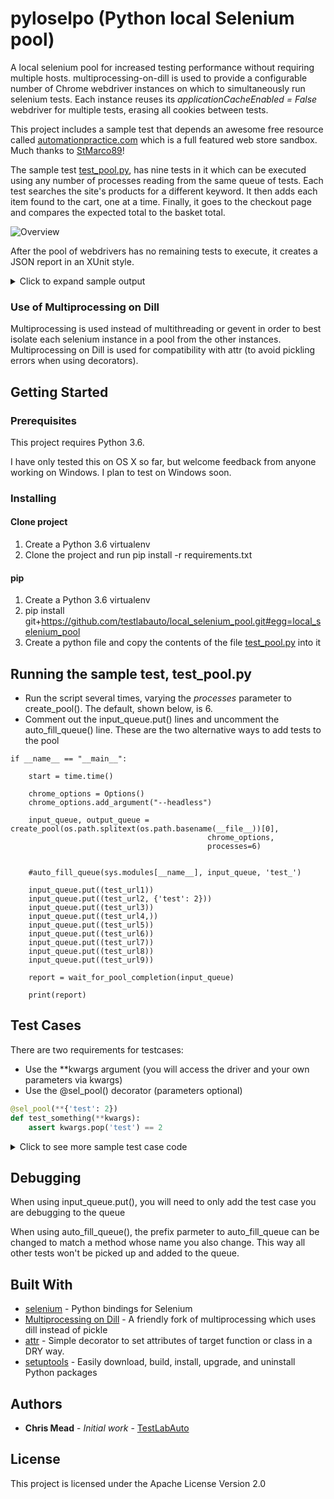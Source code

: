 # pyloselpo (Python local Selenium pool)

A local selenium pool for increased testing performance without requiring multiple hosts.    multiprocessing-on-dill is used to provide a configurable number of Chrome webdriver instances on which to simultaneously run selenium tests.   Each instance reuses its _applicationCacheEnabled = False_ webdriver for multiple tests, erasing all cookies between tests.

This project includes a sample test that depends an awesome free resource called [automationpractice.com](http://automationpractice.com/index.php) which is a full featured web store sandbox.  Much thanks to [StMarco89](https://github.com/StMarco89/automationpractice.com)!  

The sample test [test_pool.py](https://github.com/testlabauto/local_selenium_pool/blob/master/test_pool.py), has nine tests in it which can be executed using any number of processes reading from the same queue of tests.  Each test searches the site's products for a different keyword.  It then adds each item found to the cart, one at a time.  Finally, it goes to the checkout page and compares the expected total to the basket total.


![Overview](https://github.com/testlabauto/local_selenium_pool/blob/master/images/pyloselpo.png)

After the pool of webdrivers has no remaining tests to execute, it creates a JSON report in an XUnit style. 

<details>
  <summary>Click to expand sample output</summary>
  <p>
<!-- the above p cannot start right at the beginning of the line and is mandatory for everything else to work -->

```python
{
    "tests": 9,
    "passed": 7,
    "errors": 1,
    "failed": 1,
    "testcase": [
        [
            {
                "function": "test_url3",
                "process_id": 36593,
                "stdout": [
                    "Starting test_url3",
                    "blouse 1",
                    "blouse $29.00",
                    "Finished test_url3"
                ],
                "passed": true
            },
            {
                "function": "test_url8",
                "process_id": 36593,
                "stdout": [
                    "Starting test_url8",
                    "straps 2",
                    "straps $47.38",
                    "Finished test_url8"
                ],
                "passed": true
            },
            {
                "function": "test_url1",
                "process_id": 36594,
                "stdout": [
                    "Starting test_url1",
                    "dress 7",
                    "Finished test_url1"
                ],
                "passed": false,
                "assertion": "msg 1\nTraceback (most recent call last):\n  File \"/Users/cmead/local_selenium_pool/pyloselpo/selenium_worker.py\", line 58, in execute_job\n    output_queue=self.stdout_queue)\n  File \"/Users/cmead/local_selenium_pool/pyloselpo/decorator.py\", line 18, in decorated_function\n    f(*y, **z)\n  File \"/Users/cmead/local_selenium_pool/test_pool.py\", line 84, in test_url1\n    assert n == 6, \"msg 1\" # wrong on purpose\nAssertionError: msg 1\n"
            },
            {
                "function": "test_url4",
                "process_id": 36596,
                "stdout": [
                    "Starting test_url4",
                    "printed 5",
                    "printed $154.87",
                    "Finished test_url4"
                ],
                "passed": true
            },
            {
                "function": "test_url5",
                "process_id": 36597,
                "stdout": [
                    "Starting test_url5",
                    "summer 4",
                    "summer $94.39",
                    "Finished test_url5"
                ],
                "passed": true
            },
            {
                "function": "test_url2",
                "process_id": 36595,
                "stdout": [
                    "Starting test_url2",
                    "chiffon 2",
                    "chiffon $48.90",
                    "Finished test_url2"
                ],
                "passed": true
            },
            {
                "function": "test_url9",
                "process_id": 36595,
                "stdout": [
                    "Starting test_url9",
                    "evening 1",
                    "evening $52.99",
                    "Finished test_url9"
                ],
                "passed": true
            },
            {
                "function": "test_url6",
                "process_id": 36600,
                "stdout": [
                    "Starting test_url6",
                    "popular 0",
                    "Finished test_url6"
                ],
                "passed": true
            },
            {
                "function": "test_url7",
                "process_id": 36600,
                "stdout": [
                    "Starting test_url7",
                    "faded 1",
                    "faded $18.51",
                    "Finished test_url7"
                ],
                "passed": false,
                "error": "division by zero\nTraceback (most recent call last):\n  File \"/Users/cmead/local_selenium_pool/pyloselpo/selenium_worker.py\", line 58, in execute_job\n    output_queue=self.stdout_queue)\n  File \"/Users/cmead/local_selenium_pool/pyloselpo/decorator.py\", line 18, in decorated_function\n    f(*y, **z)\n  File \"/Users/cmead/local_selenium_pool/test_pool.py\", line 154, in test_url7\n    print(1/0)\nZeroDivisionError: division by zero\n"
            }
        ]
    ],
    "host": "SomebodysMacmini.somewhere.com",
    "duration": 45.529669761657715,
    "name": "test_pool",
    "time": "2018-06-21 15:09:54"
}
```
</p></details>


### Use of Multiprocessing on Dill

Multiprocessing is used instead of multithreading or gevent in order to best isolate each selenium instance in a pool from the other instances.  Multiprocessing on Dill is used for compatibility with attr (to avoid pickling errors when using decorators).

## Getting Started

### Prerequisites
This project requires Python 3.6.  

I have only tested this on OS X so far, but welcome feedback from anyone working on Windows.  I plan to test on Windows soon.

### Installing
#### Clone project

1) Create a Python 3.6 virtualenv
2) Clone the project and run pip install -r requirements.txt 

#### pip
1) Create a Python 3.6 virtualenv
2) pip install git+https://github.com/testlabauto/local_selenium_pool.git#egg=local_selenium_pool
3) Create a python file and copy the contents of the file  [test_pool.py](https://github.com/testlabauto/local_selenium_pool/blob/master/test_pool.py) into it


## Running the sample test, test_pool.py
* Run the script several times, varying the _processes_ parameter to create_pool().  The default, shown below, is 6.
* Comment out the input_queue.put() lines and uncomment the auto_fill_queue() line.  These are the two alternative ways to add tests to the pool

```
if __name__ == "__main__":

    start = time.time()

    chrome_options = Options()
    chrome_options.add_argument("--headless")

    input_queue, output_queue = create_pool(os.path.splitext(os.path.basename(__file__))[0],
                                            chrome_options,
                                            processes=6)


    #auto_fill_queue(sys.modules[__name__], input_queue, 'test_')

    input_queue.put((test_url1))
    input_queue.put((test_url2, {'test': 2}))
    input_queue.put((test_url3))
    input_queue.put((test_url4,))
    input_queue.put((test_url5))
    input_queue.put((test_url6))
    input_queue.put((test_url7))
    input_queue.put((test_url8))
    input_queue.put((test_url9))

    report = wait_for_pool_completion(input_queue)

    print(report)
```

## Test Cases

There are two requirements for testcases:
* Use the **kwargs argument (you will access the driver and your own parameters via kwargs)
* Use the @sel_pool() decorator (parameters optional)
```python
@sel_pool(**{'test': 2})
def test_something(**kwargs):
    assert kwargs.pop('test') == 2
```

<details>
  <summary>Click to see more sample test case code</summary>
  <p>
<!-- the above p cannot start right at the beginning of the line and is mandatory for everything else to work -->

```python

def body(driver, subject):
    driver.get("http://automationpractice.com/")
    time.sleep(1)
    input_element = driver.find_element_by_name("search_query")
    input_element.send_keys(subject)
    input_element.submit()

    pic = 'product-image-container'
    time.sleep(2)

    image_containers = driver.find_elements_by_class_name(pic)
    images = []
    for container in image_containers:
        images.extend(container.find_elements_by_class_name('replace-2x'))

    counter = 0
    cart_added = 0
    for image in images:

        hover = ActionChains(driver).move_to_element(image)
        hover.perform()

        add_to_cart = 'ajax_add_to_cart_button'
        time.sleep(2)

        add_to_cart = driver.find_elements(By.CLASS_NAME, add_to_cart)[counter]
        counter += 1
        try:
            add_to_cart.click()

            continue_shopping = 'continue'

            WebDriverWait(driver, 10).until(
                EC.visibility_of_element_located((By.CLASS_NAME, continue_shopping)))

            continue_button = driver.find_element(By.CLASS_NAME, continue_shopping)

            continue_button.click()
            cart_added += 1
        except Exception as e:
            print(e)

    return cart_added


def body2(driver):
    cart_block = driver.find_elements_by_xpath('//*[@title="View my shopping cart"]')[0]

    hover = ActionChains(driver).move_to_element(cart_block)
    hover.perform()

    boc = 'button_order_cart'
    WebDriverWait(driver, 10).until(
        EC.visibility_of_element_located((By.ID, boc)))

    button_order_cart = driver.find_element(By.ID, boc)
    button_order_cart.click()

    total = 'total_price'
    WebDriverWait(driver, 10).until(
        EC.visibility_of_element_located((By.ID, total)))

    price = driver.find_element(By.ID, total)
    return price.text


@sel_pool()
def test_url1(**kwargs):
    driver = kwargs.pop('driver')
    n = body(driver, "dress")
    print('dress {}'.format(n))
    #assert n == 7
    assert n == 6, "msg 1" # wrong on purpose
    m = body2(driver)
    print('dress {}'.format(m))
    #assert '$198.38' == m
    assert '$197.38' == m, 'found {}'.format(m) # wrong on purpose


@sel_pool()
def test_url2(**kwargs):
    assert kwargs.pop('test') == 2
    driver = kwargs.pop('driver')
    n = body(driver, "chiffon")
    print('chiffon {}'.format(n))
    assert n == 2
    m = body2(driver)
    print('chiffon {}'.format(m))
    assert '$48.90' == m, 'found {}'.format(m)
```
</p></details>

## Debugging

When using input_queue.put(), you will need to only add the test case you are debugging to the queue 

When using auto_fill_queue(), the prefix parmeter to auto_fill_queue can be changed to match a method whose name you also change.  This way all other tests won't be picked up and added to the queue.

## Built With

* [selenium](https://pypi.org/project/selenium/) - Python bindings for Selenium
* [Multiprocessing on Dill](https://pypi.org/project/multiprocessing_on_dill/) - A friendly fork of multiprocessing which uses dill instead of pickle
* [attr](https://pypi.org/project/attr/) - Simple decorator to set attributes of target function or class in a DRY way.
* [setuptools](https://pypi.org/project/setuptools/) - Easily download, build, install, upgrade, and uninstall Python packages


## Authors

* **Chris Mead** - *Initial work* - [TestLabAuto](https://github.com/testlabauto)

## License

This project is licensed under the Apache License Version 2.0

